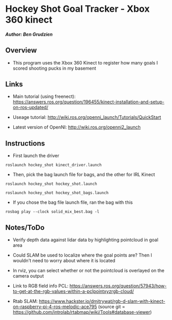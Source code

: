 # Hockey Shot Goal Tracker - Xbox 360 kinect
##### Author: Ben Grudzien

## Overview 

+ This program uses the Xbox 360 Kinect to register how many goals I scored shooting pucks in my basement

## Links

+ Main tutorial (using freenect): https://answers.ros.org/question/196455/kinect-installation-and-setup-on-ros-updated/

+ Useage tutorial: http://wiki.ros.org/openni_launch/Tutorials/QuickStart

+ Latest version of OpenNI: http://wiki.ros.org/openni2_launch


## Instructions

+ First launch the driver

```
roslaunch hockey_shot kinect_driver.launch
```

+ Then, pick the bag launch file for bags, and the other for IRL Kinect

```
roslaunch hockey_shot hockey_shot.launch
```
```
roslaunch hockey_shot hockey_shot_bags.launch
```

+ If you chose the bag file launch file, ran the bag with this

```
rosbag play --clock solid_mix_best.bag -l
```

## Notes/ToDo

+ Verify depth data against lidar data by highlighting pointcloud in goal area

+ Could SLAM be used to localize where the goal points are? Then I wouldn't need to worry about where it is located

+ In rviz, you can select whether or not the pointcloud is overlayed on the camera output

+ Link to RGB field info PCL: https://answers.ros.org/question/57943/how-to-get-at-the-rgb-values-within-a-pclpointxyzrgb-cloud/ 

+ Rtab SLAM: https://www.hackster.io/dmitrywat/rgb-d-slam-with-kinect-on-raspberry-pi-4-ros-melodic-ace795 (source git = https://github.com/introlab/rtabmap/wiki/Tools#database-viewer)